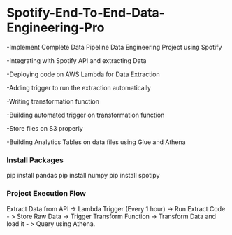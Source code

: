 # Spotify-End-To-End-Data-Engineering-Pro

-Implement Complete Data Pipeline Data Engineering Project using Spotify

-Integrating with Spotify API and extracting Data

-Deploying code on AWS Lambda for Data Extraction

-Adding trigger to run the extraction automatically

-Writing transformation function

-Building automated trigger on transformation function

-Store files on S3 properly

-Building Analytics Tables on data files using Glue and Athena

### Install Packages

pip install pandas
pip install numpy
pip install spotipy

### Project Execution Flow

Extract Data from API -> Lambda Trigger (Every 1 hour) -> Run Extract Code - > Store Raw Data -> Trigger Transform Function -> Transform Data and load it - > Query using Athena.

